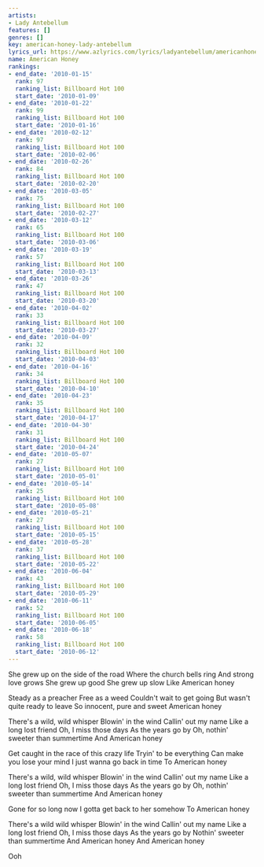 ```yaml
---
artists:
- Lady Antebellum
features: []
genres: []
key: american-honey-lady-antebellum
lyrics_url: https://www.azlyrics.com/lyrics/ladyantebellum/americanhoney.html
name: American Honey
rankings:
- end_date: '2010-01-15'
  rank: 97
  ranking_list: Billboard Hot 100
  start_date: '2010-01-09'
- end_date: '2010-01-22'
  rank: 99
  ranking_list: Billboard Hot 100
  start_date: '2010-01-16'
- end_date: '2010-02-12'
  rank: 97
  ranking_list: Billboard Hot 100
  start_date: '2010-02-06'
- end_date: '2010-02-26'
  rank: 84
  ranking_list: Billboard Hot 100
  start_date: '2010-02-20'
- end_date: '2010-03-05'
  rank: 75
  ranking_list: Billboard Hot 100
  start_date: '2010-02-27'
- end_date: '2010-03-12'
  rank: 65
  ranking_list: Billboard Hot 100
  start_date: '2010-03-06'
- end_date: '2010-03-19'
  rank: 57
  ranking_list: Billboard Hot 100
  start_date: '2010-03-13'
- end_date: '2010-03-26'
  rank: 47
  ranking_list: Billboard Hot 100
  start_date: '2010-03-20'
- end_date: '2010-04-02'
  rank: 33
  ranking_list: Billboard Hot 100
  start_date: '2010-03-27'
- end_date: '2010-04-09'
  rank: 32
  ranking_list: Billboard Hot 100
  start_date: '2010-04-03'
- end_date: '2010-04-16'
  rank: 34
  ranking_list: Billboard Hot 100
  start_date: '2010-04-10'
- end_date: '2010-04-23'
  rank: 35
  ranking_list: Billboard Hot 100
  start_date: '2010-04-17'
- end_date: '2010-04-30'
  rank: 31
  ranking_list: Billboard Hot 100
  start_date: '2010-04-24'
- end_date: '2010-05-07'
  rank: 27
  ranking_list: Billboard Hot 100
  start_date: '2010-05-01'
- end_date: '2010-05-14'
  rank: 25
  ranking_list: Billboard Hot 100
  start_date: '2010-05-08'
- end_date: '2010-05-21'
  rank: 27
  ranking_list: Billboard Hot 100
  start_date: '2010-05-15'
- end_date: '2010-05-28'
  rank: 37
  ranking_list: Billboard Hot 100
  start_date: '2010-05-22'
- end_date: '2010-06-04'
  rank: 43
  ranking_list: Billboard Hot 100
  start_date: '2010-05-29'
- end_date: '2010-06-11'
  rank: 52
  ranking_list: Billboard Hot 100
  start_date: '2010-06-05'
- end_date: '2010-06-18'
  rank: 58
  ranking_list: Billboard Hot 100
  start_date: '2010-06-12'
---
```


She grew up on the side of the road
Where the church bells ring
And strong love grows
She grew up good
She grew up slow
Like American honey

Steady as a preacher
Free as a weed
Couldn't wait to get going
But wasn't quite ready to leave
So innocent, pure and sweet
American honey

There's a wild, wild whisper
Blowin' in the wind
Callin' out my name
Like a long lost friend
Oh, I miss those days
As the years go by
Oh, nothin' sweeter than summertime
And American honey

Get caught in the race of this crazy life
Tryin' to be everything
Can make you lose your mind
I just wanna go back in time
To American honey

There's a wild, wild whisper
Blowin' in the wind
Callin' out my name
Like a long lost friend
Oh, I miss those days
As the years go by
Oh, nothin' sweeter than summertime
And American honey

Gone for so long now
I gotta get back to her somehow
To American honey

There's a wild wild whisper
Blowin' in the wind
Callin' out my name
Like a long lost friend
Oh, I miss those days
As the years go by
Nothin' sweeter than summertime
And American honey
And American honey

Ooh



